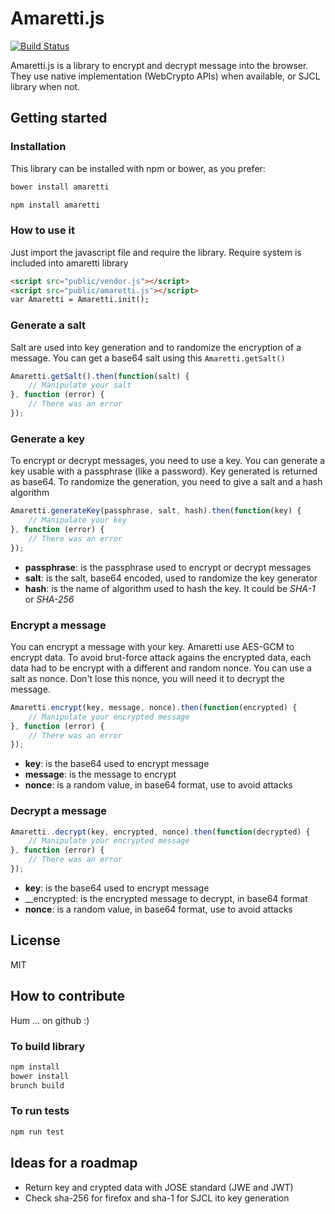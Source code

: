 # Amaretti.js

[![Build Status](https://travis-ci.org/VincentCasse/amaretti.js.svg)](https://travis-ci.org/VincentCasse/amaretti.js.svg)

Amaretti.js is a library to encrypt and decrypt message into the browser. They use native implementation (WebCrypto APIs) when available, or SJCL library when not.

## Getting started

### Installation

This library can be installed with npm or bower, as you prefer:

```bash
bower install amaretti
```

```bash
npm install amaretti
```

### How to use it

Just import the javascript file and require the library. Require system is included into amaretti library

```html
<script src="public/vendor.js"></script>
<script src="public/amaretti.js"></script>
var Amaretti = Amaretti.init();
```

### Generate a salt

Salt are used into key generation and to randomize the encryption of a message. You can get a base64 salt using this `Amaretti.getSalt()`

```javascript
Amaretti.getSalt().then(function(salt) {
	// Manipulate your salt
}, function (error) {
	// There was an error
});
```

### Generate a key

To encrypt or decrypt messages, you need to use a key. You can generate a key usable with a passphrase (like a password). Key generated is returned as base64. To randomize the generation, you need to give a salt and a hash algorithm

```javascript
Amaretti.generateKey(passphrase, salt, hash).then(function(key) {
	// Manipulate your key
}, function (error) {
	// There was an error
});
```
 * __passphrase__: is the passphrase used to encrypt or decrypt messages
 * __salt__: is the salt, base64 encoded, used to randomize the key generator
 * __hash__: is the name of algorithm used to hash the key. It could be _SHA-1_ or _SHA-256_

### Encrypt a message

You can encrypt a message with your key. Amaretti use AES-GCM to encrypt data. To avoid brut-force attack agains the encrypted data, each data had to be encrypt with a different and random nonce. You can use a salt as nonce. Don't lose this nonce, you will need it to decrypt the message.

```javascript
Amaretti.encrypt(key, message, nonce).then(function(encrypted) {
	// Manipulate your encrypted message
}, function (error) {
	// There was an error
});
```
 * __key__: is the base64 used to encrypt message
 * __message__: is the message to encrypt
 * __nonce__: is a random value, in base64 format, use to avoid attacks

### Decrypt a message

```javascript
Amaretti..decrypt(key, encrypted, nonce).then(function(decrypted) {
	// Manipulate your encrypted message
}, function (error) {
	// There was an error
});
```

 * __key__: is the base64 used to encrypt message
 * __encrypted: is the encrypted message to decrypt, in base64 format
 * __nonce__: is a random value, in base64 format, use to avoid attacks

## License

MIT

## How to contribute

Hum ... on github :)

### To build library

```bash
npm install
bower install
brunch build
```

### To run tests

```bash
npm run test
```

## Ideas for a roadmap

* Return key and crypted data with JOSE standard (JWE and JWT)
* Check sha-256 for firefox and sha-1 for SJCL ito key generation
